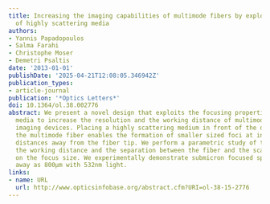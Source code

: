 ```yaml
---
title: Increasing the imaging capabilities of multimode fibers by exploiting the properties
  of highly scattering media
authors:
- Yannis Papadopoulos
- Salma Farahi
- Christophe Moser
- Demetri Psaltis
date: '2013-01-01'
publishDate: '2025-04-21T12:08:05.346942Z'
publication_types:
- article-journal
publication: '*Optics Letters*'
doi: 10.1364/ol.38.002776
abstract: We present a novel design that exploits the focusing properties of scattering
  media to increase the resolution and the working distance of multimode fiber based
  imaging devices. Placing a highly scattering medium in front of the distal tip of
  the multimode fiber enables the formation of smaller sized foci at increased working
  distances away from the fiber tip. We perform a parametric study of the effect of
  the working distance and the separation between the fiber and the scattering medium
  on the focus size. We experimentally demonstrate submicron focused spots as far
  away as 800μm with 532nm light.
links:
- name: URL
  url: http://www.opticsinfobase.org/abstract.cfm?URI=ol-38-15-2776
---
```

